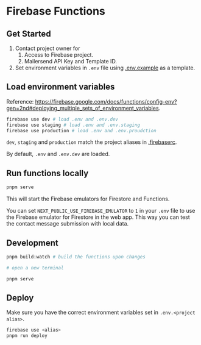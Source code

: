 # Firebase Functions

## Get Started

1. Contact project owner for
   1. Access to Firebase project.
   2. Mailersend API Key and Template ID.
2. Set environment variables in `.env` file using [.env.example](./.env.example) as a template.

## Load environment variables

Reference: <https://firebase.google.com/docs/functions/config-env?gen=2nd#deploying_multiple_sets_of_environment_variables>.

```bash
firebase use dev # load .env and .env.dev
firebase use staging # load .env and .env.staging
firebase use production # load .env and .env.proudction
```

`dev`, `staging` and `production` match the project aliases in [.firebaserc](../.firebaserc).

By default, `.env` and `.env.dev` are loaded.

## Run functions locally

```bash
pnpm serve
```

This will start the Firebase emulators for Firestore and Functions.

You can set `NEXT_PUBLIC_USE_FIREBASE_EMULATOR` to `1` in your `.env` file to use the Firebase emulator for Firestore in the web app. This way you can test the contact message submission with local data.

## Development

```bash
pnpm build:watch # build the functions upon changes

# open a new terminal

pnpm serve
```

## Deploy

Make sure you have the correct environment variables set in `.env.<project alias>`.

```bash
firebase use <alias>
pnpm run deploy
```
